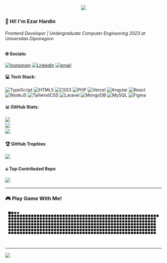 <div align="center">
<img  src="https://media1.giphy.com/media/v1.Y2lkPTc5MGI3NjExbzB4OGV5a3V3ZzZxZTJiMWNtcGs3amEwMjdsZGd2aWpzZTUyZjNmaSZlcD12MV9pbnRlcm5hbF9naWZfYnlfaWQmY3Q9Zw/g1EGGf9NymomY/giphy.gif"  />
</div>

### 👋 Hi! I'm Ezar Hardin

###### Frontend Developer | Undergraduate Computer Engineering 2023 at Universitas Diponegoro

#### 🌐 Socials:

[![Instagram](https://img.shields.io/badge/Instagram-%23E4405F.svg?logo=Instagram&logoColor=white)](https://instagram.com/ezarwiratama) [![LinkedIn](https://img.shields.io/badge/LinkedIn-%230077B5.svg?logo=linkedin&logoColor=white)](https://linkedin.com/in/ezarhardin) [![email](https://img.shields.io/badge/Email-D14836?logo=gmail&logoColor=white)](mailto:ezar.hardin10@gmail.com)

#### 💻 Tech Stack:

![TypeScript](https://img.shields.io/badge/typescript-%23007ACC.svg?style=for-the-badge&logo=typescript&logoColor=white) ![HTML5](https://img.shields.io/badge/html5-%23E34F26.svg?style=for-the-badge&logo=html5&logoColor=white) ![CSS3](https://img.shields.io/badge/css3-%231572B6.svg?style=for-the-badge&logo=css3&logoColor=white) ![PHP](https://img.shields.io/badge/php-%23777BB4.svg?style=for-the-badge&logo=php&logoColor=white) ![Vercel](https://img.shields.io/badge/vercel-%23000000.svg?style=for-the-badge&logo=vercel&logoColor=white) ![Angular](https://img.shields.io/badge/angular-%23DD0031.svg?style=for-the-badge&logo=angular&logoColor=white) ![React](https://img.shields.io/badge/react-%2320232a.svg?style=for-the-badge&logo=react&logoColor=%2361DAFB) ![NodeJS](https://img.shields.io/badge/node.js-6DA55F?style=for-the-badge&logo=node.js&logoColor=white) ![TailwindCSS](https://img.shields.io/badge/tailwindcss-%2338B2AC.svg?style=for-the-badge&logo=tailwind-css&logoColor=white) ![Laravel](https://img.shields.io/badge/laravel-%23FF2D20.svg?style=for-the-badge&logo=laravel&logoColor=white) ![MongoDB](https://img.shields.io/badge/MongoDB-%234ea94b.svg?style=for-the-badge&logo=mongodb&logoColor=white) ![MySQL](https://img.shields.io/badge/mysql-4479A1.svg?style=for-the-badge&logo=mysql&logoColor=white) ![Figma](https://img.shields.io/badge/figma-%23F24E1E.svg?style=for-the-badge&logo=figma&logoColor=white)

#### 📊 GitHub Stats:

![](https://github-readme-stats.vercel.app/api?username=ezarwiratama&theme=tokyonight&hide_border=true&include_all_commits=true&count_private=false)<br/>
![](https://nirzak-streak-stats.vercel.app/?user=ezarwiratama&theme=tokyonight&hide_border=true)<br/>
![](https://github-readme-stats.vercel.app/api/top-langs/?username=ezarwiratama&theme=tokyonight&hide_border=true&include_all_commits=true&count_private=false&layout=compact)

#### 🏆 GitHub Trophies

![](https://github-profile-trophy.vercel.app/?username=ezarwiratama&theme=tokyonight&no-frame=true&no-bg=false&margin-w=4)

#### 🔝 Top Contributed Repo

![](https://github-contributor-stats.vercel.app/api?username=ezarwiratama&limit=5&theme=tokyonight&combine_all_yearly_contributions=true)

---

### 🎮 Play Game With Me!

<img src="https://raw.githubusercontent.com/ezarwiratama/ezarwiratama/output/snake.svg" alt="Snake animation" />

---

[![](https://visitcount.itsvg.in/api?id=ezarwiratama&icon=6&color=12)](https://visitcount.itsvg.in)

<!-- Proudly created with GPRM ( https://gprm.itsvg.in ) -->
